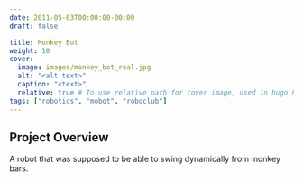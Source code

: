 ```yaml
---
date: 2011-05-03T00:00:00-00:00
draft: false

title: Monkey Bot
weight: 10
cover:
  image: images/monkey_bot_real.jpg
  alt: "<alt text>"
  caption: "<text>"
  relative: true # To use relative path for cover image, used in hugo Page-bundles
tags: ["robotics", "mobot", "roboclub"]
---
```

## Project Overview
A robot that was supposed to be able to swing dynamically from monkey bars.